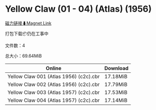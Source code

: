 # Yellow Claw (01 - 04) (Atlas) (1956)

[磁力链接⬇Magnet Link](magnet:?xt=urn:btih:a44aa81f9f5704a1546343aa486943840f453f91&dn=Yellow%20Claw%20%2801%20-%2004%29%20%28Atlas%29%20%281956%29)

打包下载📦仍在工事中

文件数：4

总大小：69.64MiB

Online | Download
--- | ---
Yellow Claw 001 (Atlas 1956) (c2c).cbr | 17.18MiB
Yellow Claw 002 (Atlas 1956) (c2c).cbr | 17.79MiB
Yellow Claw 003 (Atlas 1957) (c2c).cbr | 17.53MiB
Yellow Claw 004 (Atlas 1957) (c2c).cbr | 17.14MiB